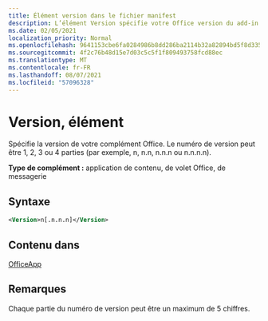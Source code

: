 ```yaml
---
title: Élément version dans le fichier manifest
description: L’élément Version spécifie votre Office version du add-in.
ms.date: 02/05/2021
localization_priority: Normal
ms.openlocfilehash: 9641153cbe6fa0284986b8dd286ba2114b32a82894bd5f8d33516e2a56c90be9
ms.sourcegitcommit: 4f2c76b48d15e7d03c5c5f1f809493758fcd88ec
ms.translationtype: MT
ms.contentlocale: fr-FR
ms.lasthandoff: 08/07/2021
ms.locfileid: "57096328"
---
```

# <a name="version-element"></a>Version, élément

Spécifie la version de votre complément Office. Le numéro de version peut être 1, 2, 3 ou 4 parties (par exemple, n, n.n, n.n.n ou n.n.n.n).

**Type de complément :** application de contenu, de volet Office, de messagerie

## <a name="syntax"></a>Syntaxe

```XML
<Version>n[.n.n.n]</Version>
```

## <a name="contained-in"></a>Contenu dans

[OfficeApp](officeapp.md)

## <a name="remarks"></a>Remarques

Chaque partie du numéro de version peut être un maximum de 5 chiffres.
